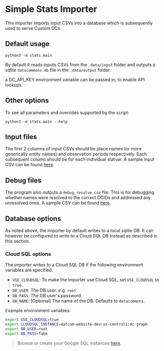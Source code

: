 # Simple Stats Importer

This importer imports input CSVs into a database which is subsequently used to serve Custom DCs.

[sqlite]: https://github.com/datacommonsorg/mixer/tree/a768446c56095aa23add8c59cf6a0630a17a726b/internal/sqlite

## Default usage

```shell
python3 -m stats.main
```

By default it reads inputs CSVs from the `.data/input` folder and outputs
a sqlite `datacommons.db` file in the `.data/output` folder.

a DC_API_KEY environment variable can be passed in, to enable API lookups.

## Other options

To see all parameters and overrides supported by the script:

```shell
python3 -m stats.main --help
```

## Input files

The first 2 columns of input CSVs should be place names (or more generically
_entity_ names) and observation periods respectively. Each subsequent column
should be for each individual statvar. A sample input CSV can be found
[here](sample/countries/input.csv).

## Debug files

The program also outputs a `debug_resolve.csv` file. This is for debugging
whether names were resolved to the correct DCIDs and addressed any unresolved
ones. A sample CSV can be found [here](sample/countries/debug_resolve.csv).

## Database options

As noted above, the importer by default writes to a local sqlite DB.
It can however be configured to write to a Cloud SQL DB instead as described in this section.

### Cloud SQL options

The importer writes to a Cloud SQL DB if the following environment variables are specified.

* `USE_CLOUDSQL`: To make the importer use Cloud SQL, set `USE_CLOUDSQL` to `true`.
* `DB_USER`: The DB user. e.g. `root`
* `DB_PASS`: The DB user's password.
* `DB_NAME`: [Optional] The name of the DB. Defaults to `datacommons`.

Example environment variables:

```bash
export USE_CLOUDSQL=true
export CLOUDSQL_INSTANCE=datcom-website-dev:us-central1:dc-graph
export DB_USER=root
export DB_PASS=fake
```


> Browse or create your Google SQL instances [here](https://console.cloud.google.com/sql/instances).
